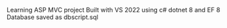 Learning ASP MVC project
Built with VS 2022 using c# dotnet 8 and EF 8
Database saved as dbscript.sql
